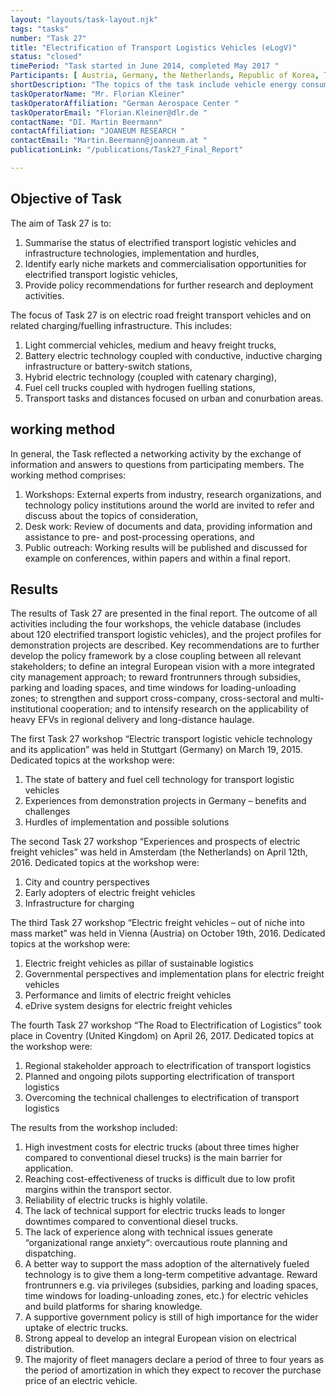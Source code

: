 ```yaml
---
layout: "layouts/task-layout.njk"
tags: "tasks"
number: "Task 27"
title: "Electrification of Transport Logistics Vehicles (eLogV)"
status: "closed"
timePeriod: "Task started in June 2014, completed May 2017 "
Participants: [ Austria, Germany, the Netherlands, Republic of Korea, Turkey, the United Kingdom ]
shortDescription: "The topics of the task include vehicle energy consumption, component costs, vehicle costs, total cost of ownership (TCO), and market penetration. "
taskOperatorName: "Mr. Florian Kleiner"
taskOperatorAffiliation: "German Aerospace Center "
taskOperatorEmail: "Florian.Kleiner@dlr.de "
contactName: "DI. Martin Beermann"
contactAffiliation: "JOANEUM RESEARCH "
contactEmail: "Martin.Beermann@joanneum.at "
publicationLink: "/publications/Task27_Final_Report"

---
```


## Objective of Task

The aim of Task 27 is to: 

1. Summarise the status of electrified transport logistic vehicles and infrastructure technologies, implementation and hurdles, 
2. Identify early niche markets and commercialisation opportunities for electrified transport logistic vehicles, 
3. Provide policy recommendations for further research and deployment activities. 

The focus of Task 27 is on electric road freight transport vehicles and on related charging/fuelling infrastructure. This includes: 

1. Light commercial vehicles, medium and heavy freight trucks, 
2. Battery electric technology coupled with conductive, inductive charging infrastructure or battery-switch stations, 
3. Hybrid electric technology (coupled with catenary charging), 
4. Fuel cell trucks coupled with hydrogen fuelling stations, 
5. Transport tasks and distances focused on urban and conurbation areas. 

## working method
In general, the Task reflected a networking activity by the exchange of information and answers to questions from participating members. The working method comprises: 

1. Workshops: External experts from industry, research organizations, and technology policy institutions around the world are invited to refer and discuss about the topics of consideration, 
2. Desk work: Review of documents and data, providing information and assistance to pre- and post-processing operations, and 
3. Public outreach: Working results will be published and discussed for example on conferences, within papers and within a final report.  

## Results
The results of Task 27 are presented in the final report. The outcome of all activities including the four workshops, the vehicle database (includes about 120 electrified transport logistic vehicles), and the project profiles for demonstration projects are described. Key recommendations are to further develop the policy framework by a close coupling between all relevant stakeholders; to define an integral European vision with a more integrated city management approach; to reward frontrunners through subsidies, parking and loading spaces, and time windows for loading-unloading zones; to strengthen and support cross-company, cross-sectoral and multi-institutional cooperation; and to intensify research on the applicability of heavy EFVs in regional delivery and long-distance haulage.  

The first Task 27 workshop “Electric transport logistic vehicle technology and its application” was held in Stuttgart (Germany) on March 19, 2015. Dedicated topics at the workshop were: 

1. The state of battery and fuel cell technology for transport logistic vehicles 
2. Experiences from demonstration projects in Germany – benefits and challenges 
3. Hurdles of implementation and possible solutions  

The second Task 27 workshop “Experiences and prospects of electric freight vehicles” was held in Amsterdam (the Netherlands) on April 12th, 2016. Dedicated topics at the workshop were: 

1. City and country perspectives 
2. Early adopters of electric freight vehicles 
3. Infrastructure for charging  

The third Task 27 workshop “Electric freight vehicles – out of niche into mass market” was held in Vienna (Austria) on October 19th, 2016. Dedicated topics at the workshop were: 

1. Electric freight vehicles as pillar of sustainable logistics 
2. Governmental perspectives and implementation plans for electric freight vehicles 
3. Performance and limits of electric freight vehicles 
4. eDrive system designs for electric freight vehicles  

The fourth Task 27 workshop “The Road to Electrification of Logistics” took place in Coventry (United Kingdom) on April 26, 2017. Dedicated topics at the workshop were: 

1. Regional stakeholder approach to electrification of transport logistics 
2. Planned and ongoing pilots supporting electrification of transport logistics 
3. Overcoming the technical challenges to electrification of transport logistics  

The results from the workshop included: 

1. High investment costs for electric trucks (about three times higher compared to conventional diesel trucks) is the main barrier for application. 
2. Reaching cost-effectiveness of trucks is difficult due to low profit margins within the transport sector. 
3. Reliability of electric trucks is highly volatile. 
4. The lack of technical support for electric trucks leads to longer downtimes compared to conventional diesel trucks. 
5. The lack of experience along with technical issues generate “organizational range anxiety“: overcautious route planning and dispatching. 
6. A better way to support the mass adoption of the alternatively fueled technology is to give them a long-term competitive advantage. Reward frontrunners e.g. via privileges (subsidies, parking and loading spaces, time windows for loading-unloading zones, etc.) for electric vehicles and build platforms for sharing knowledge. 
7. A supportive government policy is still of high importance for the wider uptake of electric trucks. 
8. Strong appeal to develop an integral European vision on electrical distribution. 
9. The majority of fleet managers declare a period of three to four years as the period of amortization in which they expect to recover the purchase price of an electric vehicle.